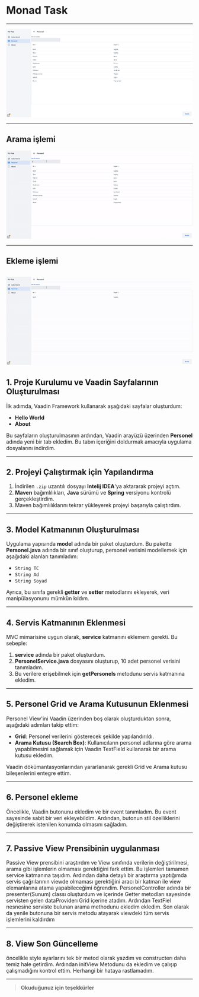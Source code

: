 # Monad Task

---

![Proje Ekran Görüntüsü](ss/start.png)

--- 

## **Arama işlemi** 
![Proje Ekran Görüntüsü](ss/arama.gif)

--- 

## **Ekleme işlemi**
![Proje Ekran Görüntüsü](ss/ekleme.gif)
---

## 1. **Proje Kurulumu ve Vaadin Sayfalarının Oluşturulması**

İlk adımda, Vaadin Framework kullanarak aşağıdaki sayfalar oluşturdum:
- **Hello World**
- **About**

Bu sayfaların oluşturulmasının ardından, Vaadin arayüzü üzerinden **Personel** adında yeni bir tab ekledim. Bu tabın içeriğini doldurmak amacıyla uygulama dosyalarını indirdim.

---

## 2. **Projeyi Çalıştırmak için Yapılandırma**

1. İndirilen `.zip` uzantılı dosyayı **Intelij IDEA**'ya aktararak projeyi açtım.
2. **Maven** bağımlılıkları, **Java** sürümü ve **Spring** versiyonu kontrolü gerçekleştirdim.
3. Maven bağımlılıklarını tekrar yükleyerek projeyi başarıyla çalıştırdım.

---

## 3. **Model Katmanının Oluşturulması**

Uygulama yapısında **model** adında bir paket oluşturdum. Bu pakette **Personel.java** adında bir sınıf oluşturup, personel verisini modellemek için aşağıdaki alanları tanımladım:

- `String TC`
- `String Ad`
- `String Soyad`

Ayrıca, bu sınıfa gerekli **getter** ve **setter** metodlarını ekleyerek, veri manipülasyonunu mümkün kıldım.

---

## 4. **Servis Katmanının Eklenmesi**

MVC mimarisine uygun olarak, **service** katmanını eklemem gerekti. Bu sebeple:
1. **service** adında bir paket oluşturdum.
2. **PersonelService.java** dosyasını oluşturup, 10 adet personel verisini tanımladım.
3. Bu verilere erişebilmek için **getPersonels** metodunu servis katmanına ekledim.

---

## 5. **Personel Grid ve Arama Kutusunun Eklenmesi**

Personel View'ini Vaadin üzerinden boş olarak oluşturduktan sonra, aşağıdaki adımları takip ettim:
- **Grid**: Personel verilerini gösterecek şekilde yapılandırıldı.
- **Arama Kutusu (Search Box)**: Kullanıcıların personel adlarına göre arama yapabilmesini sağlamak için Vaadin TextField kullanarak bir arama kutusu ekledim.

Vaadin dökümantasyonlarından yararlanarak gerekli Grid ve Arama kutusu bileşenlerini entegre ettim.

---

## 6. **Personel ekleme**

Öncelikle, Vaadin butonunu ekledim ve bir event tanımladım. 
Bu event sayesinde sabit bir veri ekleyebildim. Ardından, 
butonun stil özelliklerini değiştirerek istenilen konumda olmasını sağladım.

---

## 7. **Passive View Prensibinin uygulanması**
Passive View prensibini araştırdım ve View sınıfında verilerin değiştirilmesi, 
arama gibi işlemlerin olmaması gerektiğini fark ettim. 
Bu işlemleri tamamen service katmanına taşıdım. Ardından daha detaylı bir araştırma yaptığımda
servis çağrılarının viewde olmaması gerektiğini aracı bir katman ile view elemanlarına atama yapabileceğimi öğrendim.
PersonelController adında bir presenter(Sunum) classı oluşturdum ve içerinde Getter metodları sayesinde servisten gelen dataProviderı Grid içerine atadım.
Ardından TextFiel nesnesine serviste bulunan arama methodunu ekledim ekledim. Son olarak da yenile butonuna bir servis metodu atayarak viewdeki tüm servis işlemlerini kaldırdım

--- 

## 8. **View Son Güncelleme**
öncelikle style ayarlarını tek bir metod olarak yazdım ve constructerı daha temiz hale getirdim.
Ardından initView Metodunu da ekledim ve çalışıp çalışmadığını kontrol ettim. Herhangi bir hataya rastlamadım. 



--- 

> **Okuduğunuz için teşekkürler**



